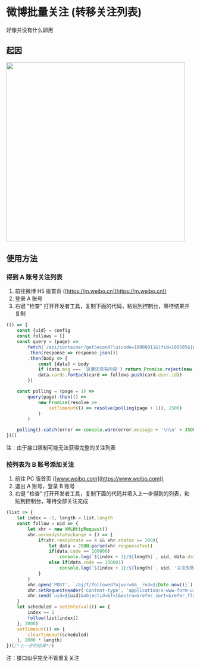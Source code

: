 # 微博批量关注 (转移关注列表)
好像并没有什么卵用

## 起因
<img src="https://user-images.githubusercontent.com/26399680/47438989-1b910300-d7de-11e8-9957-b68888426d36.png" width="480"/>

## 使用方法
### 得到 A 账号关注列表
1. 前往微博 H5 版首页 ([https://m.weibo.cn](https://m.weibo.cn))
2. 登录 A 账号
3. 右键 "检查" 打开开发者工具，复制下面的代码，粘贴到控制台，等待结果并复制
```javascript
(() => {
	const {uid} = config
	const follows = []
	const query = (page) =>
		fetch(`/api/container/getSecond?luicode=10000011&lfid=100505${uid}&uid=${uid}&containerid=100505${uid}_-_FOLLOWERS&page=${page}`)
		.then(response => response.json())
		.then(body => {
			const {data} = body
			if (data.msg === '这里还没有内容') return Promise.reject(new Error('Finish'))
			data.cards.forEach(card => follows.push(card.user.id))
		})

	const polling = (page = 1) =>
		query(page).then(() =>
			new Promise(resolve =>
				setTimeout(() => resolve(polling(page + 1)), 1500)
			)
		)

	polling().catch(error => console.warn(error.message + '\n\n' + JSON.stringify(follows)))
})()
```
注：由于接口限制可能无法获得完整的关注列表

### 按列表为 B 账号添加关注
1. 前往 PC 版首页 ([www.weibo.com](https://www.weibo.com))
2. 退出 A 账号，登录 B 账号
3. 右键 "检查" 打开开发者工具，复制下面的代码并填入上一步得到的列表，粘贴到控制台，等待全部关注完成
```javascript
(list => {
	let index = -1, length = list.length
	const follow = uid => {
		let xhr = new XMLHttpRequest()
		xhr.onreadystatechange = () => {
			if(xhr.readyState == 4 && xhr.status == 200){
				let data = JSON.parse(xhr.responseText)
				if(data.code == 100000)
					console.log(`${index + 1}/${length}`, uid, data.data.fnick, '关注成功')
				else if(data.code == 100001)
					console.log(`${index + 1}/${length}`, uid, '关注失败')
			}
		}
		xhr.open('POST', `/aj/f/followed?ajwvr=6&__rnd=${Date.now()}`)
		xhr.setRequestHeader('Content-type', 'application/x-www-form-urlencoded')
		xhr.send(`uid=${uid}&objectid=&f=1&extra=&refer_sort=&refer_flag=1005050001_&location=page_100505_home&oid=${uid}&wforce=1&nogroup=false&fnick=&refer_lflag=&refer_from=profile_headerv6&_t=0`)
	}
	let scheduled = setInterval(() => {
		index += 1
		follow(list[index])
	}, 2000)
	setTimeout(() => {
		clearTimeout(scheduled)
	}, 2000 * length)
})(/*上一步的结果*/)
```
注：接口似乎完全不管重复关注

